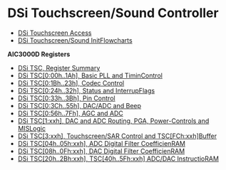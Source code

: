 # DSi Touchscreen/Sound Controller


- [DSi Touchscreen Access](./dsitouchscreenaccess.md)
- [DSi Touchscreen/Sound InitFlowcharts](./dsitouchscreensoundinitflowcharts.md)

**AIC3000D Registers**
- [DSi TSC, Register Summary](./dsitscregistersummary.md)
- [DSi TSC\[0:00h..1Ah\], Basic PLL and TiminControl](./dsitsc000h1ahbasicpllandtimingcontrol.md)
- [DSi TSC\[0:1Bh..23h\], Codec Control](./dsitsc01bh23hcodeccontrol.md)
- [DSi TSC\[0:24h..32h\], Status and InterrupFlags](./dsitsc024h32hstatusandinterruptflags.md)
- [DSi TSC\[0:33h..3Bh\], Pin Control](./dsitsc033h3bhpincontrol.md)
- [DSi TSC\[0:3Ch..55h\], DAC/ADC and Beep](./dsitsc03ch55hdacadcandbeep.md)
- [DSi TSC\[0:56h..7Fh\], AGC and ADC](./dsitsc056h7fhagcandadc.md)
- [DSi TSC\[1:xxh\], DAC and ADC Routing, PGA, Power-Controls and MISLogic](./dsitsc1xxhdacandadcroutingpgapowercontrolsandmisclogic.md)
- [DSi TSC\[3:xxh\], Touchscreen/SAR Control and TSC\[FCh:xxh\]Buffer](./dsitsc3xxhtouchscreensarcontrolandtscfchxxhbuffer.md)
- [DSi TSC\[04h..05h:xxh\], ADC Digital Filter CoefficienRAM](./dsitsc04h05hxxhadcdigitalfiltercoefficientram.md)
- [DSi TSC\[08h..0Fh:xxh\], DAC Digital Filter CoefficienRAM](./dsitsc08h0fhxxhdacdigitalfiltercoefficientram.md)
- [DSi TSC\[20h..2Bh:xxh\], TSC\[40h..5Fh:xxh\] ADC/DAC InstructioRAM](./dsitsc20h2bhxxhtsc40h5fhxxhadcdacinstructionram.md)



